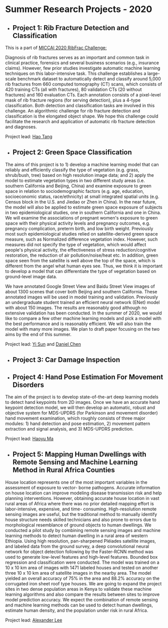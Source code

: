 # Summer Research Projects - 2020


* ## Project 1:  Rib Fracture Detection and Classification

This is a part of [MICCAI 2020 RibFrac Challenge:](https://ribfrac.grand-challenge.org/overview)

Diagnosis of rib fractures serves as an important and common task in clinical practice, forensics and several business scenarios (e.g., insurance claims). However, few prior studies investigate automatic machine learning techniques on this labor-intensive task. This challenge establishes a large-scale benchmark dataset to automatically detect and classify around 5,000 rib fractures from 660 computed tomography (CT) scans, which consists of 420 training CTs (all with fractures), 80 validation CTs (20 without fractures) and 160 evaluation CTs. Each annotation consists of a pixel-level mask of rib fracture regions (for serving detection), plus a 4-type classification. Both detection and classification tasks are involved in this challenge. An algorithmic challenge for rib fracture detection and classification is the elongated object shape. We hope this challenge could facilitate the research and application of automatic rib fracture detection and diagnoses.  

Project lead: [Hao Tang](mailto:htang6@uci.edu)

* ## Project 2: Green Space Classification

The aims of this project is to 1) develop a machine learning model that can reliably and efficiently classify the type of vegetation (e.g. grass, shrub/bush, tree) based on high resolution image data; and 2) apply the model to estimate vegetation types in two different study areas (i.e. southern California and Beijing, China) and examine exposure to green space in relation to sociodemographic factors (e.g. age, education, socioeconomic status, race/ethnicity) at small integrated spatial units (e.g. Census block in the U.S. and Jiedao or Zhen in China).  In the near future, the model will also be applied to estimate green space exposure of subjects in two epidemiological studies, one in southern California and one in China.  We will examine the associations of pregnant women's exposure to green space with their physical activity levels and pregnancy outcomes, e.g. pregnancy complication, preterm birth, and low birth weight.  Previously most such epidemiological studies relied on satellite-derived green space measure, such as Normalized difference vegetation index.  However, such measures did not specify the type of vegetation, which would affect people's physical activity, the effectiveness of stress reduction/cognitive restoration, the reduction of air pollution/noise/heat etc.  In addition, green space seen from the satellite is well above the top of the space, which is different from the angel what human eyes see.  Thus, we think it is important to develop a model that can differentiate the type of vegetation based on ground-level image data.

We have annotated Google Street View and Baidu Street View images of about 1300 scenes that cover both Beijing and southern California.   These annotated images will be used in model training and validation.  Previously an undergraduate student trained an efficient neural network (ENet) model with about 150 images.  The results are reasonably good although no extensive validation has been conducted.  In the summer of 2020, we would like to compare a few other machine learning models and pick a model with the best performance and is reasonably efficient.  We will also train the model with many more images.  We plan to draft paper focusing on the two aims  by the end of this summer.

Project lead: [Yi Sun](mailto:suny16@uci.edu) and [Daniel Chen](mailto:liangjc2@uci.edu)

* ## Project 3: Car Damage Inspection



* ## Project 4: Hand Pose Estimation For Movement Disorders

The aim of the project is to develop state-of-the-art deep learning models to detect hand keypoints from 2D images. Once we have an accurate hand keypoint detection model, we will then develop an automatic, robust and objective system for MDS-UPDRS (for Parkinson and movement disorder) hand movement examination, which roughly consists of three major modules: 1) hand detection and pose estimation, 2) movement pattern extraction and signal analysis, and 3) MDS-UPDRS prediction. 

Project lead: [Haoyu Ma](mailto:haoyum3@uci.edu)

* ## Project 5: Mapping Human Dwellings with Remote Sensing and Machine Learning Method in Rural Africa Counties

House location represents one of the most important variables in the assessment of exposure to vector-
borne pathogens. Accurate information on house location can improve modeling disease transmission
risk and help planning interventions. However, obtaining accurate house location in vast rural areas of
Africa where there was no prior detailed mapping effort is labor-intensive, expensive, and time-
consuming. High-resolution remote sensing images are useful, but the traditional method to manually
identify house structure needs skilled technicians and also prone to errors due to morphological
resemblance of ground objects to human dwellings.
We conducted a pilot study by combining remote sensing images and machine learning methods to
detect human dwelling in a rural area of western Ethiopia. Using high resolution, pan-sharpened
Pléiades satellite images, and labeled data from the ground survey, a deep convolutional neural network
for object detection following by the Faster-RCNN method was used to generate low-level features and
high-level features. Bounded box regression and classification were conducted. The model was trained
on a 10 x 10 km area of images with 1471 labeled houses and tested on another three 10 x 10 km area
of satellite images in the nearby area. The model yielded an overall accuracy of 75% in the area and
88.2% accuracy on the corrugated iron sheet roof type houses.
We are going to expand the project sites in two dense population areas in Kenya to validate these
machine learning algorithms and also compare the results between sites to improve model prediction
accuracy. We expect the combination of remote sensing and machine learning methods can be used to
detect human dwellings, estimate human density, and the population under risk in rural Africa.

Project lead: [Alexander Lee](mailto:mingchil@uci.edu)


